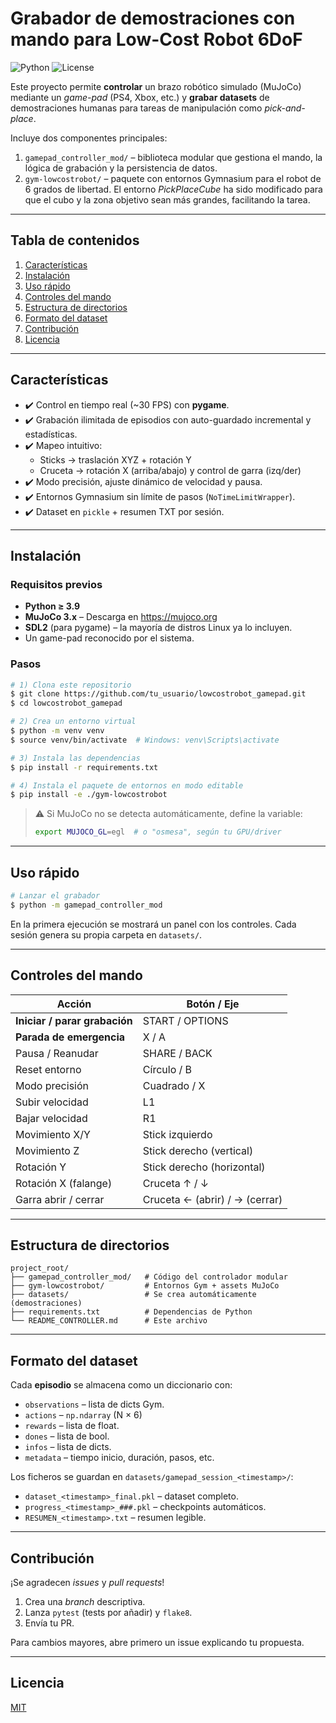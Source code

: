 # Grabador de demostraciones con mando para **Low-Cost Robot 6DoF**

![Python](https://img.shields.io/badge/python-%3E%3D3.9-blue)
![License](https://img.shields.io/badge/license-MIT-green)

Este proyecto permite **controlar** un brazo robótico simulado (MuJoCo) mediante un *game-pad* (PS4, Xbox, etc.) y **grabar datasets** de demostraciones humanas para tareas de manipulación como *pick-and-place*.

Incluye dos componentes principales:

1. `gamepad_controller_mod/`  – biblioteca modular que gestiona el mando, la lógica de grabación y la persistencia de datos.
2. `gym-lowcostrobot/`        – paquete con entornos Gymnasium para el robot de 6 grados de libertad.  El entorno *PickPlaceCube* ha sido modificado para que el cubo y la zona objetivo sean más grandes, facilitando la tarea.

---
## Tabla de contenidos
1. [Características](#características)
2. [Instalación](#instalación)
3. [Uso rápido](#uso-rápido)
4. [Controles del mando](#controles-del-mando)
5. [Estructura de directorios](#estructura-de-directorios)
6. [Formato del dataset](#formato-del-dataset)
7. [Contribución](#contribución)
8. [Licencia](#licencia)

---
## Características
* ✔️ Control en tiempo real (~30 FPS) con **pygame**.
* ✔️ Grabación ilimitada de episodios con auto-guardado incremental y estadísticas.
* ✔️ Mapeo intuitivo:
  * Sticks → traslación XYZ + rotación Y
  * Cruceta → rotación X (arriba/abajo) y control de garra (izq/der)
* ✔️ Modo precisión, ajuste dinámico de velocidad y pausa.
* ✔️ Entornos Gymnasium sin límite de pasos (`NoTimeLimitWrapper`).
* ✔️ Dataset en `pickle` + resumen TXT por sesión.

---
## Instalación
### Requisitos previos
* **Python ≥ 3.9**
* **MuJoCo 3.x** – Descarga en <https://mujoco.org>
* **SDL2** (para pygame) – la mayoría de distros Linux ya lo incluyen.
* Un game-pad reconocido por el sistema.

### Pasos
```bash
# 1) Clona este repositorio
$ git clone https://github.com/tu_usuario/lowcostrobot_gamepad.git
$ cd lowcostrobot_gamepad

# 2) Crea un entorno virtual
$ python -m venv venv
$ source venv/bin/activate  # Windows: venv\Scripts\activate

# 3) Instala las dependencias
$ pip install -r requirements.txt

# 4) Instala el paquete de entornos en modo editable
$ pip install -e ./gym-lowcostrobot
```
> ⚠️  Si MuJoCo no se detecta automáticamente, define la variable:
> ```bash
> export MUJOCO_GL=egl  # o "osmesa", según tu GPU/driver
> ```

---
## Uso rápido
```bash
# Lanzar el grabador
$ python -m gamepad_controller_mod
```
En la primera ejecución se mostrará un panel con los controles.  Cada sesión genera su propia carpeta en `datasets/`.

---
## Controles del mando
| Acción                              | Botón / Eje                           |
|-------------------------------------|----------------------------------------|
| **Iniciar / parar grabación**       | START / OPTIONS                       |
| **Parada de emergencia**            | X / A                                 |
| Pausa / Reanudar                    | SHARE / BACK                          |
| Reset entorno                       | Círculo / B                           |
| Modo precisión                      | Cuadrado / X                          |
| Subir velocidad                     | L1                                    |
| Bajar velocidad                     | R1                                    |
| Movimiento X/Y                      | Stick izquierdo                       |
| Movimiento Z                        | Stick derecho (vertical)              |
| Rotación Y                          | Stick derecho (horizontal)            |
| Rotación X (falange)                | Cruceta ↑ / ↓                         |
| Garra abrir / cerrar                | Cruceta ← (abrir) / → (cerrar)        |

---
## Estructura de directorios
```
project_root/
├── gamepad_controller_mod/   # Código del controlador modular
├── gym-lowcostrobot/         # Entornos Gym + assets MuJoCo
├── datasets/                 # Se crea automáticamente (demostraciones)
├── requirements.txt          # Dependencias de Python
└── README_CONTROLLER.md      # Este archivo
```

---
## Formato del dataset
Cada **episodio** se almacena como un diccionario con:
* `observations` – lista de dicts Gym.
* `actions`      – `np.ndarray` (N × 6)
* `rewards`      – lista de float.
* `dones`        – lista de bool.
* `infos`        – lista de dicts.
* `metadata`     – tiempo inicio, duración, pasos, etc.

Los ficheros se guardan en `datasets/gamepad_session_<timestamp>/`:
* `dataset_<timestamp>_final.pkl` – dataset completo.
* `progress_<timestamp>_###.pkl` – checkpoints automáticos.
* `RESUMEN_<timestamp>.txt`      – resumen legible.

---
## Contribución
¡Se agradecen *issues* y *pull requests*!
1. Crea una *branch* descriptiva.
2. Lanza `pytest` (tests por añadir) y `flake8`.
3. Envía tu PR.

Para cambios mayores, abre primero un issue explicando tu propuesta.

---
## Licencia
[MIT](LICENSE) 